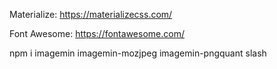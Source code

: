 
Materialize:
https://materializecss.com/

Font Awesome:
https://fontawesome.com/


npm i imagemin imagemin-mozjpeg imagemin-pngquant slash


